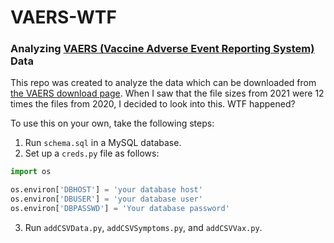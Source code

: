 # VAERS-WTF
### Analyzing [VAERS (Vaccine Adverse Event Reporting System)](https://vaers.hhs.gov/) Data

This repo was created to analyze the data which can be downloaded from [the VAERS download page](https://vaers.hhs.gov/data/datasets.html?). When I saw that the file sizes from 2021 were 12 times the files from 2020, I decided to look into this. WTF happened?

To use this on your own, take the following steps:
1. Run `schema.sql` in a MySQL database.
2. Set up a `creds.py` file as follows:
  ```python
import os

os.environ['DBHOST'] = 'your database host'
os.environ['DBUSER'] = 'your database user'
os.environ['DBPASSWD'] = 'Your database password'
  ```
3. Run `addCSVData.py`, `addCSVSymptoms.py`, and `addCSVVax.py`.
